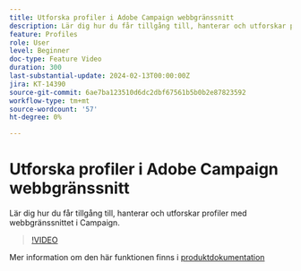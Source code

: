 ```yaml
---
title: Utforska profiler i Adobe Campaign webbgränssnitt
description: Lär dig hur du får tillgång till, hanterar och utforskar profiler med webbgränssnittet i Campaign.
feature: Profiles
role: User
level: Beginner
doc-type: Feature Video
duration: 300
last-substantial-update: 2024-02-13T00:00:00Z
jira: KT-14390
source-git-commit: 6ae7ba123510d6dc2dbf67561b5b0b2e87823592
workflow-type: tm+mt
source-wordcount: '57'
ht-degree: 0%

---
```



# Utforska profiler i Adobe Campaign webbgränssnitt

Lär dig hur du får tillgång till, hanterar och utforskar profiler med webbgränssnittet i Campaign.

>[!VIDEO](https://video.tv.adobe.com/v/3427293/?learn=on)

Mer information om den här funktionen finns i [produktdokumentation](https://experienceleague.adobe.com/docs/campaign-web/v8/audiences/work-with-profiles/about-recipients.html)